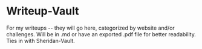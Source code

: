 # Writeup-Vault
For my writeups -- they will go here, categorized by website and/or challenges. Will be in .md or have an exported .pdf file for better readability. Ties in with Sheridan-Vault.
